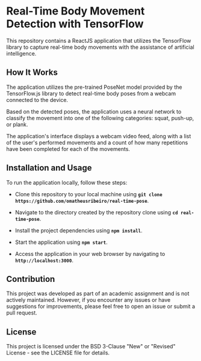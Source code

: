 # Real-Time Body Movement Detection with TensorFlow

This repository contains a ReactJS application that utilizes the TensorFlow library to capture real-time body movements with the assistance of artificial intelligence.

## How It Works

The application utilizes the pre-trained PoseNet model provided by the TensorFlow.js library to detect real-time body poses from a webcam connected to the device.

Based on the detected poses, the application uses a neural network to classify the movement into one of the following categories: squat, push-up, or plank.

The application's interface displays a webcam video feed, along with a list of the user's performed movements and a count of how many repetitions have been completed for each of the movements.

## Installation and Usage

To run the application locally, follow these steps:

- Clone this repository to your local machine using **`git clone https://github.com/omatheusribeiro/real-time-pose`**.

- Navigate to the directory created by the repository clone using **`cd real-time-pose`**.

- Install the project dependencies using **`npm install`**.

- Start the application using **`npm start`**.

- Access the application in your web browser by navigating to **`http://localhost:3000`**.

## Contribution

This project was developed as part of an academic assignment and is not actively maintained. However, if you encounter any issues or have suggestions for improvements, please feel free to open an issue or submit a pull request.

## License

This project is licensed under the BSD 3-Clause "New" or "Revised" License - see the LICENSE file for details.
